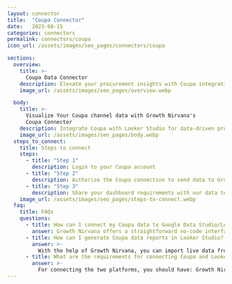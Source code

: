 ```yaml
---
layout: connector
title:  "Coupa Connector"
date:   2023-08-15
categories: connectors
permalink: connectors/coupa
icon_url: /assets/images/seo_pages/connectors/coupa

sections:
  overview:
    title: >-
      Coupa Data Connector
    description: Elevate your procurement insights with Coupa integration. Seamlessly merge procurement data from Coupa with Looker Studio's analytical capabilities, unlocking insights that drive purchasing strategies, supply chain performance, and operational efficiency.
    image_url: /assets/images/seo_pages/overview.webp

  body:
    title: >-
      Visualize Your Coupa channel data with Growth Nirvana's
      Coupa Connector
    description: Integrate Coupa with Looker Studio for data-driven procurement analytics that guide your purchasing strategies.
    image_url: /assets/images/seo_pages/body.webp
  steps_to_connect:
    title: Steps to connect
    steps:
      - title: "Step 1"
        description: Login to your Coupa account
      - title: "Step 2"
        description: Authorize the Coupa connection to send data to Growth Nirvana
      - title: "Step 3"
        description: Share your dashboard requirements with our data team. We will build the report for you.
    image_url: /assets/images/seo_pages/steps-to-connect.webp
  faq:
    title: FAQs
    questions:
      - title: How can I connect my Coupa data to Google Data Studio/Looker Studio?
        answer: Growth Nirvana offers a straightforward no-code interface to connect to Coupa data sources.
      - title: How can I generate Coupa data reports in Looker Studio?
        answer: >-
          With the help of Growth Nirvana, you can import live data from Coupa into Looker Studio. These data can be viewed in charts, tables, and dashboards to generate branded reports that can be shared instantly.
      - title: What are the requirements for connecting Coupa and Looker Studio?
        answer: >-
          For connecting the two platforms, you should have: Growth Nirvana Account and Coupa Ads Account
---
```

